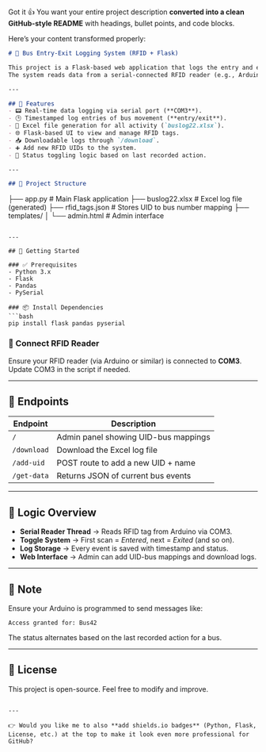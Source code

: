 Got it 👍 You want your entire project description **converted into a clean GitHub-style README** with headings, bullet points, and code blocks.

Here’s your content transformed properly:

```markdown
# 🚌 Bus Entry-Exit Logging System (RFID + Flask)

This project is a Flask-based web application that logs the entry and exit times of buses using RFID tags and stores the data in an Excel file (`buslog22.xlsx`).  
The system reads data from a serial-connected RFID reader (e.g., Arduino), automatically toggles the bus status (**Entered/Exited**), and provides a user interface for administration.

---

## 🔧 Features
- 📟 Real-time data logging via serial port (**COM3**).
- 🕒 Timestamped log entries of bus movement (**entry/exit**).
- 🧾 Excel file generation for all activity (`buslog22.xlsx`).
- 🌐 Flask-based UI to view and manage RFID tags.
- 📥 Downloadable logs through `/download`.
- ➕ Add new RFID UIDs to the system.
- 🔁 Status toggling logic based on last recorded action.

---

## 📁 Project Structure
```

├── app.py              # Main Flask application
├── buslog22.xlsx       # Excel log file (generated)
├── rfid\_tags.json      # Stores UID to bus number mapping
├── templates/
│   └── admin.html      # Admin interface

````

---

## 🚀 Getting Started

### ✅ Prerequisites
- Python 3.x  
- Flask  
- Pandas  
- PySerial  

### 📦 Install Dependencies
```bash
pip install flask pandas pyserial
````

### 🔌 Connect RFID Reader

Ensure your RFID reader (via Arduino or similar) is connected to **COM3**.
Update COM3 in the script if needed.

---

## 🔌 Endpoints

| Endpoint    | Description                          |
| ----------- | ------------------------------------ |
| `/`         | Admin panel showing UID-bus mappings |
| `/download` | Download the Excel log file          |
| `/add-uid`  | POST route to add a new UID + name   |
| `/get-data` | Returns JSON of current bus events   |

---

## 🧠 Logic Overview

* **Serial Reader Thread** → Reads RFID tag from Arduino via COM3.
* **Toggle System** → First scan = *Entered*, next = *Exited* (and so on).
* **Log Storage** → Every event is saved with timestamp and status.
* **Web Interface** → Admin can add UID-bus mappings and download logs.

---

## 📌 Note

Ensure your Arduino is programmed to send messages like:

```
Access granted for: Bus42
```

The status alternates based on the last recorded action for a bus.

---

## 📜 License

This project is open-source. Feel free to modify and improve.

```

---

👉 Would you like me to also **add shields.io badges** (Python, Flask, License, etc.) at the top to make it look even more professional for GitHub?
```
